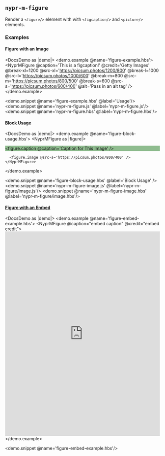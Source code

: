 ## `nypr-m-figure`

Render a `<figure/>` element with with `<figcaption/>` and `<picture/>` elements.

### Examples

#### Figure with an Image
<DocsDemo as |demo|>
  <demo.example @name='figure-example.hbs'>
    <NyprMFigure
      @caption='This is a figcaption!'
      @credit='Getty Images'
      @break-xl=1200
      @src-xl='https://picsum.photos/1200/800'
      @break-l=1000
      @src-l='https://picsum.photos/1000/600'
      @break-m=800
      @src-m='https://picsum.photos/800/500'
      @break-s=600
      @src-s='https://picsum.photos/600/400'
      @alt='Pass in an alt tag'
    />
  </demo.example>

  <demo.snippet @name='figure-example.hbs' @label='Usage'/>
  <demo.snippet @name='nypr-m-figure.js' @label='nypr-m-figure.js'/>
  <demo.snippet @name='nypr-m-figure.hbs' @label='nypr-m-figure.hbs'/>
</DocsDemo>

<h4 class="docs-md__h4" id="alternate-block">
  <a href="#alternate-block" class="anchor-link">
    Block Usage
  </a>
</h4>

<DocsDemo as |demo|>
  <demo.example @name='figure-block-usage.hbs'>
    <NyprMFigure as |figure|>
      <div style="background-color: darkseagreen;">
        <figure.caption @caption='Caption for This Image' />
      </div>

      <figure.image @src-s='https://picsum.photos/800/400' />
    </NyprMFigure>
  </demo.example>

  <demo.snippet @name='figure-block-usage.hbs' @label='Block Usage' />
  <demo.snippet @name='nypr-m-figure-image.js' @label='nypr-m-figure/image.js'/>
  <demo.snippet @name='nypr-m-figure-image.hbs' @label='nypr-m-figure/image.hbs'/>
</DocsDemo>

<h4 class="docs-md__h4" id="figure-embed">
  <a href="#figure-embed" class="anchor-link">
    Figure with an Embed
  </a>
</h4>

<DocsDemo as |demo|>
  <demo.example @name='figure-embed-example.hbs'>
    <NyprMFigure @caption="embed caption" @credit="embed credit">
      <iframe width="100%" height="664" src="https://www.youtube.com/embed/pL-drozge8Q" frameborder="0" allow="accelerometer; autoplay; encrypted-media; gyroscope; picture-in-picture" allowfullscreen></iframe>
    </NyprMFigure>
  </demo.example>

  <demo.snippet @name='figure-embed-example.hbs'/>
</DocsDemo>
